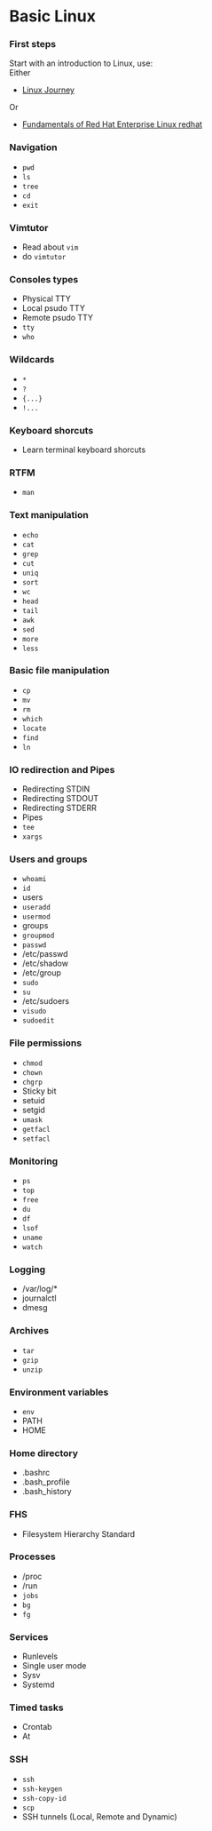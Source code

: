 # Basic Linux


### First steps

Start with an introduction to Linux, use:  
Either
- [Linux Journey](https://linuxjourney.com/)  

Or
- [Fundamentals of Red Hat Enterprise Linux redhat](https://www.edx.org/course/fundamentals-red-hat-enterprise-linux-red-hat-rh066x)

### Navigation
- `pwd`
- `ls`
- `tree`
- `cd`
- `exit`

### Vimtutor
- Read about `vim`
- do `vimtutor`

### Consoles types
- Physical TTY
- Local psudo TTY
- Remote psudo TTY
- `tty`
- `who`

### Wildcards
- `*`
- `?`
- `{...}`
- `!...`

### Keyboard shorcuts
- Learn terminal keyboard shorcuts

### RTFM
- `man`

### Text manipulation
- `echo`
- `cat`
- `grep`
- `cut`
- `uniq`
- `sort`
- `wc`
- `head`
- `tail`
- `awk`
- `sed`
- `more`
- `less`

### Basic file manipulation
- `cp`
- `mv`
- `rm`
- `which`
- `locate`
- `find`
- `ln`

### IO redirection and Pipes
- Redirecting STDIN
- Redirecting STDOUT
- Redirecting STDERR
- Pipes
- `tee`
- `xargs`

### Users and groups
- `whoami`
- `id`
- users
- `useradd`
- `usermod`
- groups
- `groupmod`
- `passwd`
- /etc/passwd
- /etc/shadow
- /etc/group
- `sudo`
- `su`
- /etc/sudoers
- `visudo`
- `sudoedit`

### File permissions
- `chmod`
- `chown`
- `chgrp`
- Sticky bit
- setuid
- setgid
- `umask`
- `getfacl`
- `setfacl`

### Monitoring
- `ps`
- `top`
- `free`
- `du`
- `df`
- `lsof`
- `uname`
- `watch`

### Logging
- /var/log/*
- journalctl
- dmesg

### Archives
- `tar`
- `gzip`
- `unzip`

### Environment variables
- `env`
- PATH
- HOME

### Home directory
- .bashrc
- .bash_profile
- .bash_history

### FHS
- Filesystem Hierarchy Standard

### Processes
- /proc
- /run
- `jobs`
- `bg`
- `fg`

### Services
- Runlevels
- Single user mode
- Sysv
- Systemd

### Timed tasks
- Crontab
- At

### SSH
- `ssh`
- `ssh-keygen`
- `ssh-copy-id`
- `scp`
- SSH tunnels (Local, Remote and Dynamic)



